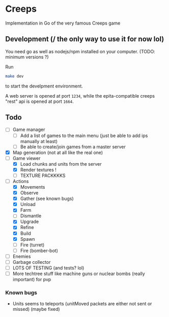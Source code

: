 # Creeps

Implementation in Go of the very famous Creeps game

## Development (/ the only way to use it for now lol)

You need go as well as nodejs/npm installed on your computer.
(TODO: minimum versions ?)

Run
```bash
make dev
```
to start the develpment environment.

A web server is opened at port `1234`, while the epita-compatible creeps
"rest" api is opened at port `1664`.

## Todo

- [ ] Game manager
	- [ ] Add a list of games to the main menu (just be able to add ips manually at least)
	- [ ] Be able to create/join games from a master server
- [x] Map generation (not at all like the real one)
- [ ] Game viewer
	- [x] Load chunks and units from the server
	- [x] Render textures !
	- [ ] TEXTURE PACKKKKS
- [ ] Actions
	- [x] Movements
	- [x] Observe
	- [x] Gather (see known bugs)
	- [x] Unload
	- [x] Farm
	- [ ] Dismantle
	- [x] Upgrade
	- [x] Refine
	- [x] Build
	- [x] Spawn
	- [ ] Fire (turret)
	- [ ] Fire (bomber-bot)
- [ ] Enemies
- [ ] Garbage collector
- [ ] LOTS OF TESTING (and tests? lol)
- [ ] More techtree stuff like machine guns or nuclear bombs (really important) for pvp

### Known bugs

- Units seems to teleports (unitMoved packets are either not sent or missed)
  (maybe fixed)
